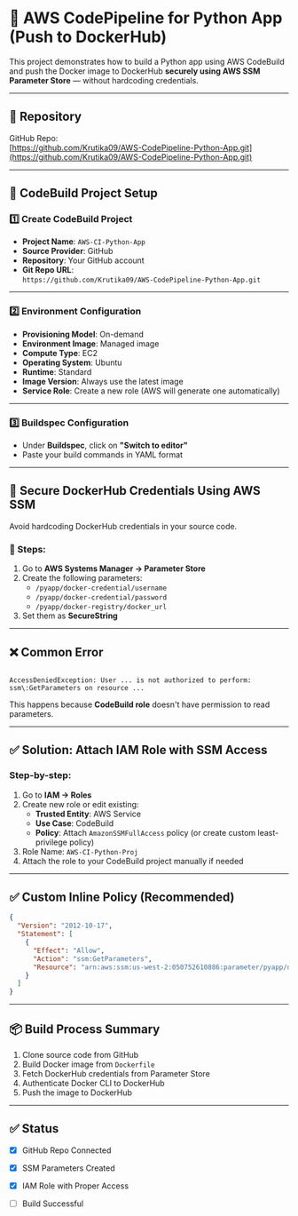 
# 🚀 AWS CodePipeline for Python App (Push to DockerHub)

This project demonstrates how to build a Python app using AWS CodeBuild and push the Docker image to DockerHub **securely using AWS SSM Parameter Store** — without hardcoding credentials.

---

## 📂 Repository

GitHub Repo:  
[https://github.com/Krutika09/AWS-CodePipeline-Python-App.git](https://github.com/Krutika09/AWS-CodePipeline-Python-App.git)

---

## 🧱 CodeBuild Project Setup

### 1️⃣ Create CodeBuild Project

- **Project Name**: `AWS-CI-Python-App`
- **Source Provider**: GitHub
- **Repository**: Your GitHub account
- **Git Repo URL**:  
  `https://github.com/Krutika09/AWS-CodePipeline-Python-App.git`

---

### 2️⃣ Environment Configuration

- **Provisioning Model**: On-demand
- **Environment Image**: Managed image
- **Compute Type**: EC2
- **Operating System**: Ubuntu
- **Runtime**: Standard
- **Image Version**: Always use the latest image
- **Service Role**: Create a new role (AWS will generate one automatically)

---

### 3️⃣ Buildspec Configuration

- Under **Buildspec**, click on **"Switch to editor"**
- Paste your build commands in YAML format

---

## 🔐 Secure DockerHub Credentials Using AWS SSM

Avoid hardcoding DockerHub credentials in your source code.

### 👣 Steps:

1. Go to **AWS Systems Manager → Parameter Store**
2. Create the following parameters:
   - `/pyapp/docker-credential/username`
   - `/pyapp/docker-credential/password`
   - `/pyapp/docker-registry/docker_url`
3. Set them as **SecureString**

---

## ❌ Common Error

```

AccessDeniedException: User ... is not authorized to perform: ssm\:GetParameters on resource ...

````

This happens because **CodeBuild role** doesn't have permission to read parameters.

---

## ✅ Solution: Attach IAM Role with SSM Access

### Step-by-step:

1. Go to **IAM → Roles**
2. Create new role or edit existing:
   - **Trusted Entity**: AWS Service
   - **Use Case**: CodeBuild
   - **Policy**: Attach `AmazonSSMFullAccess` policy (or create custom least-privilege policy)
3. Role Name: `AWS-CI-Python-Proj`
4. Attach the role to your CodeBuild project manually if needed

---

## ✅ Custom Inline Policy (Recommended)

```json
{
  "Version": "2012-10-17",
  "Statement": [
    {
      "Effect": "Allow",
      "Action": "ssm:GetParameters",
      "Resource": "arn:aws:ssm:us-west-2:050752610886:parameter/pyapp/docker-credential/*"
    }
  ]
}
````

---

## 📦 Build Process Summary

1. Clone source code from GitHub
2. Build Docker image from `Dockerfile`
3. Fetch DockerHub credentials from Parameter Store
4. Authenticate Docker CLI to DockerHub
5. Push the image to DockerHub

---

## ✅ Status

* [x] GitHub Repo Connected
* [x] SSM Parameters Created
* [x] IAM Role with Proper Access
* [ ] Build Successful

















